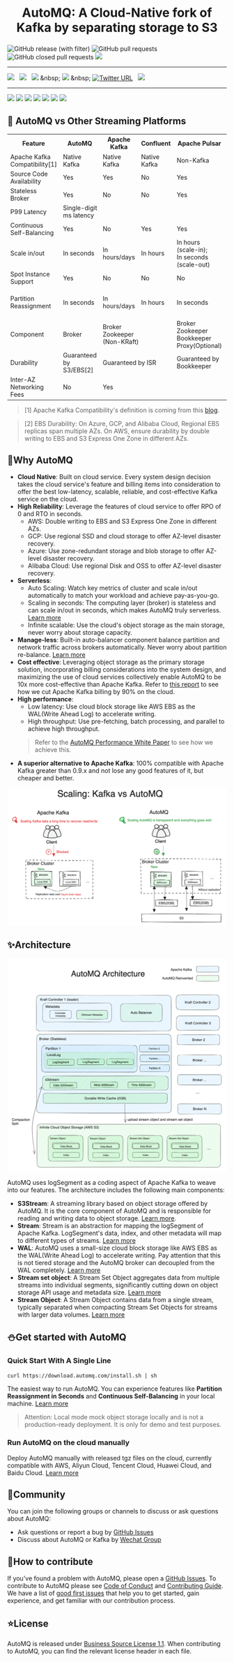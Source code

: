 <h1 align="center">
AutoMQ: A Cloud-Native fork of Kafka by separating storage to S3
</h1>
<h3 align="center">

</h3>

![GitHub release (with filter)](https://img.shields.io/github/v/release/AutoMQ/automq-for-kafka)
![GitHub pull requests](https://img.shields.io/github/issues-pr/AutoMQ/automq-for-kafka)
![GitHub closed pull requests](https://img.shields.io/github/issues-pr-closed/AutoMQ/automq-for-kafka)
![](https://img.shields.io/badge/Java%20-%20JDK17-green)

---
[![](https://img.shields.io/badge/Official%20Website-20B2AA)](https://www.automq.com)
&nbsp;
[![](https://img.shields.io/badge/Document-blue)](https://docs.automq.com/docs/automq-s3kafka/YUzOwI7AgiNIgDk1GJAcu6Uanog)
&nbsp;
[![](https://img.shields.io/badge/AutoMQ%20vs.%20Kafka(Cost)-yellow)]([https://www.automq.com](https://www.automq.com/blog/automq-vs-apache-kafka-a-real-aws-cloud-bill-comparison))
&nbsp;
[![](https://img.shields.io/badge/AutoMQ%20vs.%20Kafka(Performance)-orange)]([https://www.automq.com](https://docs.automq.com/docs/automq-s3kafka/CYxlwqDBHitThCkxSl2cePxrnBc))
&nbsp;
[![Twitter URL](https://img.shields.io/twitter/follow/AutoMQ)](https://twitter.com/intent/follow?screen_name=AutoMQ_Lab)</a>
&nbsp;
<a href="docs/images/automq-wechat.png" target="_blank"><img src="https://img.shields.io/badge/- Wechat -red?style=social&logo=discourse" height=20></a>
&nbsp;

---


<img src="https://img.shields.io/badge/aws%20cloud-%E2%9C%85-lightgray?style=for-the-badge&logo=amazonaws" height="18"> <img src="https://img.shields.io/badge/google%20cloud-%F0%9F%9A%A7-lightyellow?style=for-the-badge&logo=googlecloud" height="18"> <img src="https://img.shields.io/badge/Azure%20cloud-%F0%9F%9A%A7-lightyellow?style=for-the-badge&logo=microsoftazure" height="18"> <img src="https://img.shields.io/badge/aliyun%20cloud-%E2%9C%85-lightgray?style=for-the-badge&logo=alibabacloud" height="18"> <img src="https://img.shields.io/badge/huawei%20cloud-%E2%9C%85-lightgray?style=for-the-badge&logo=huawei" height="18"> <img src="https://img.shields.io/badge/baidu%20cloud-%E2%9C%85-lightgray?style=for-the-badge&logo=baidu" height="18"> <img src="https://img.shields.io/badge/tencent%20cloud-%E2%9C%85-lightgray?style=for-the-badge&logo=tencentqq" height="18">


[//]: # ([![E2E_TEST]&#40;https://github.com/AutoMQ/automq-for-kafka/actions/workflows/nightly-e2e.yml/badge.svg&#41;]&#40;https://github.com/AutoMQ/automq-for-kafka/actions/workflows/nightly-e2e.yml&#41;)

## 🍵 AutoMQ vs Other Streaming Platforms


<table>
  <tr>
    <th>Feature</th>
    <th>AutoMQ</th>
    <th>Apache Kafka</th>
    <th>Confluent</th>
    <th>Apache Pulsar</th>
    <th>Redpanda</th>
    <th>Warpstream</th>
  </tr>
  <tr>
    <td>Apache Kafka Compatibility[1]</td>
    <td>Native Kafka</td>
    <td>Native Kafka</td>
    <td>Native Kafka</td>
    <td>Non-Kafka</td>
    <td>Kafka Protocol</td>
    <td>Kafka Protocol</td>
  </tr>
  <tr>
    <td>Source Code Availability</td>
    <td>Yes</td>
    <td>Yes</td>
    <td>No</td>
    <td>Yes</td>
    <td>Yes</td>
    <td>No</td>
  </tr>
  <tr>
    <td>Stateless Broker</td>
    <td>Yes</td>
    <td>No</td>
    <td>No</td>
    <td>Yes</td>
    <td>No</td>
    <td>Yes</td>
  </tr>
  <tr>
    <td>P99 Latency</td>
    <td colspan="5">Single-digit<br> ms latency</td>
    <td><a href="https://www.warpstream.com/blog/kafka-is-dead-long-live-kafka">> 400ms</a></td>
  </tr>
  <tr>
    <td>Continuous Self-Balancing</td>
    <td>Yes</td>
    <td>No</td>
    <td>Yes</td>
    <td>Yes</td>
    <td>Yes</td>
    <td>Yes</td>
  </tr>
  <tr>
    <td>Scale in/out</td>
    <td>In seconds</td>
    <td>In hours/days</td>
    <td>In hours</td>
    <td>In hours<br>(scale-in);<br> In seconds<br>(scale-out)</td>
    <td>In hours/In seconds (Enterprise Only)</td>
    <td>In seconds</td>
  </tr>
  <tr>
    <td>Spot Instance Support</td>
    <td>Yes</td>
    <td>No</td>
    <td>No</td>
    <td>No</td>
    <td>No</td>
    <td>Yes</td>
  </tr>
  <tr>
    <td>Partition Reassignment</td>
    <td>In seconds</td>
    <td>In hours/days</td>
    <td>In hours</td>
    <td>In seconds</td>
    <td>In hours/In seconds (Enterprise Only)</td>
    <td>In seconds</td>
  </tr>
  <tr>
    <td>Component</td>
    <td>Broker</td>
    <td colspan="2">Broker<br>Zookeeper<br>(Non-KRaft)</td>
    <td>Broker<br>Zookeeper<br>Bookkeeper<br>Proxy(Optional)</td>
    <td>Broker</td>
    <td>Agent<br>MetadataServer</td>
  </tr>
  <tr>
    <td>Durability</td>
    <td>Guaranteed by S3/EBS[2]</td>
    <td colspan="2">Guaranteed by ISR </td>
    <td>Guaranteed by Bookkeeper</td>
    <td>Guaranteed by Raft</td>
    <td>Guaranteed by S3</td>
  </tr>
  <tr>
    <td>Inter-AZ Networking Fees</td>
    <td>No</td>
    <td colspan="4">Yes</td>
    <td>No</td>
  </tr>
</table>


> [1] Apache Kafka Compatibility's definition is coming from this [blog](https://www.kai-waehner.de/blog/2021/05/09/kafka-api-de-facto-standard-event-streaming-like-amazon-s3-object-storage/).

> [2] EBS Durability: On Azure, GCP, and Alibaba Cloud, Regional EBS replicas span multiple AZs. On AWS, ensure durability by double writing to EBS and S3 Express One Zone in different AZs.

## 🔶Why AutoMQ

- **Cloud Native**: Built on cloud service. Every system design decision takes the cloud service's feature and billing items into consideration to offer the best low-latency, scalable, reliable, and cost-effective Kafka service on the cloud.
- **High Reliability**: Leverage the features of cloud service to offer RPO of 0 and RTO in seconds. 
  - AWS: Double writing to EBS and S3 Express One Zone in different AZs.
  - GCP: Use regional SSD and cloud storage to offer AZ-level disaster recovery. 
  - Azure: Use zone-redundant storage and blob storage to offer AZ-level disaster recovery.
  - Alibaba Cloud: Use regional Disk and OSS to offer AZ-level disaster recovery.
- **Serverless**:
    - Auto Scaling: Watch key metrics of cluster and scale in/out automatically to match your workload and achieve pay-as-you-go.
    - Scaling in seconds: The computing layer (broker) is stateless and can scale in/out in seconds, which makes AutoMQ truly serverless. [Learn more](https://docs.automq.com/docs/automq-s3kafka/Eo4Bweg4eiPegykLpAycED1yn7g)
    - Infinite scalable: Use the cloud's object storage as the main storage, never worry about storage capacity.
- **Manage-less**: Built-in auto-balancer component balance partition and network traffic across brokers automatically. Never worry about partition re-balance. [Learn more](https://docs.automq.com/docs/automq-s3kafka/GSN2wZjeWiR70YkZiRsc6Hqsneh)
- **Cost effective**: Leveraging object storage as the primary storage solution, incorporating billing considerations into the system design, and maximizing the use of cloud services collectively enable AutoMQ to be 10x more cost-effective than Apache Kafka. Refer to [this report](https://docs.automq.com/docs/automq-s3kafka/EJBvwM3dNic6uYkZAWwc7nmrnae) to see how we cut Apache Kafka billing by 90% on the cloud.
- **High performance**:
    - Low latency: Use cloud block storage like AWS EBS as the WAL(Write Ahead Log) to accelerate writing.
    - High throughput: Use pre-fetching, batch processing, and parallel to achieve high throughput.
  > Refer to the [AutoMQ Performance White Paper](https://docs.automq.com/docs/automq-s3kafka/CYxlwqDBHitThCkxSl2cePxrnBc) to see how we achieve this.
- **A superior alternative to Apache Kafka**: 100% compatible with Apache Kafka greater than 0.9.x and not lose any good features of it, but cheaper and better.

![image](./docs/images/automq-kafka-compare.png)


## ✨Architecture

![image](./docs/images/automq-architecture.png)

AutoMQ uses logSegment as a coding aspect of Apache Kafka to weave into our features. The architecture includes the following main components:
- **S3Stream**: A streaming library based on object storage offered by AutoMQ. It is the core component of AutoMQ and is responsible for reading and writing data to object storage. [Learn more](https://docs.automq.com/docs/automq-s3kafka/Q8fNwoCDGiBOV6k8CDSccKKRn9d).
- **Stream**: Stream is an abstraction for mapping the logSegment of Apache Kafka. LogSegment's data, index, and other metadata will map to different types of streams. [Learn more](https://docs.automq.com/docs/automq-s3kafka/GUk7w0ZxniPwN7kUgiicIlHkn9d)
- **WAL**: AutoMQ uses a small-size cloud block storage like AWS EBS as the WAL(Write Ahead Log) to accelerate writing. Pay attention that this is not tiered storage and the AutoMQ broker can decoupled from the WAL completely. [Learn more](https://docs.automq.com/docs/automq-s3kafka/X1DBwDdzWiCMmYkglGHcKdjqn9f)
- **Stream set object**: A Stream Set Object aggregates data from multiple streams into individual segments, significantly cutting down on object storage API usage and metadata size. [Learn more](https://docs.automq.com/docs/automq-s3kafka/Q8fNwoCDGiBOV6k8CDSccKKRn9d)
- **Stream Object**: A Stream Object contains data from a single stream, typically separated when compacting Stream Set Objects for streams with larger data volumes. [Learn more](https://docs.automq.com/docs/automq-s3kafka/Q8fNwoCDGiBOV6k8CDSccKKRn9d)

## ⛄Get started with AutoMQ

### Quick Start With A Single Line
```
curl https://download.automq.com/install.sh | sh
```

The easiest way to run AutoMQ. You can experience features like **Partition Reassignment in Seconds** and **Continuous Self-Balancing** in your local machine. [Learn more](https://docs.automq.com/docs/automq-s3kafka/SMKbwchB3i0Y0ykFm75c0ftAnCc)

> Attention: Local mode mock object storage locally and is not a production-ready deployment. It is only for demo and test purposes.


### Run AutoMQ on the cloud manually
Deploy AutoMQ manually with released tgz files on the cloud, currently compatible with AWS, Aliyun Cloud, Tencent Cloud, Huawei Cloud, and Baidu Cloud. [Learn more]( https://docs.automq.com/docs/automq-s3kafka/NBo6wwth3iWUIkkNAbYcPg0mnae)

## 💬Community
You can join the following groups or channels to discuss or ask questions about AutoMQ:
- Ask questions or report a bug by [GitHub Issues](https://github.com/AutoMQ/automq-for-kafka)
- Discuss about AutoMQ or Kafka by [Wechat Group](https://www.automq.com/img/----------------------------1.png)


## 👥How to contribute
If you've found a problem with AutoMQ, please open a [GitHub Issues](https://github.com/AutoMQ/automq-for-kafka).
To contribute to AutoMQ please see [Code of Conduct](CODE_OF_CONDUCT.md) and [Contributing Guide](CONTRIBUTING_GUIDE.md).
We have a list of [good first issues](https://github.com/AutoMQ/automq-for-kafka/issues?q=is%3Aissue+is%3Aopen+label%3A%22good+first+issue%22) that help you to get started, gain experience, and get familiar with our contribution process.

## ⭐License
AutoMQ is released under [Business Source License 1.1](BSL.md). When contributing to AutoMQ, you can find the relevant license header in each file.

